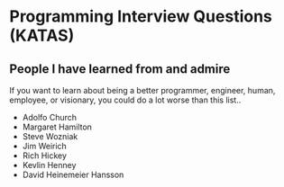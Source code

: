 # Programming Interview Questions (KATAS)

## People I have learned from and admire

If you want to learn about being a better programmer, engineer, human, employee, or visionary, you could do a lot worse than this list..

- Adolfo Church
- Margaret Hamilton
- Steve Wozniak
- Jim Weirich
- Rich Hickey
- Kevlin Henney
- David Heinemeier Hansson

